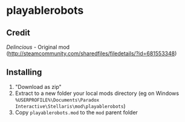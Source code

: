 # playablerobots
## Credit
*Delincious* - Original mod (http://steamcommunity.com/sharedfiles/filedetails/?id=681553348)

## Installing
1. "Download as zip"
2. Extract to a new folder your local mods directory (eg on Windows `%USERPROFILE%\Documents\Paradox Interactive\Stellaris\mod\playablerobots`)
3. Copy `playablerobots.mod` to the `mod` parent folder
